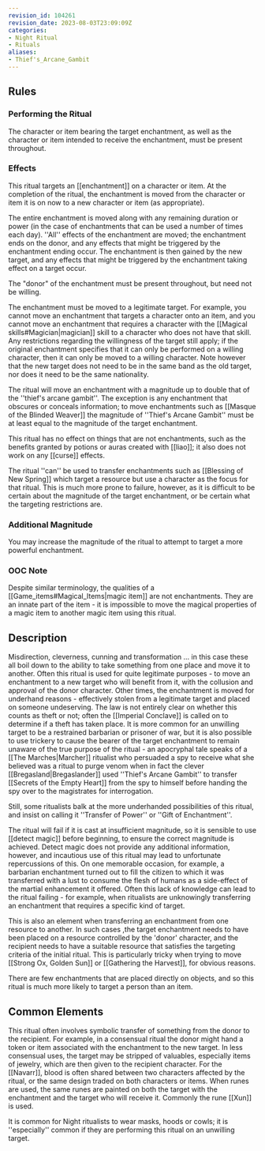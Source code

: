 ```yaml
---
revision_id: 104261
revision_date: 2023-08-03T23:09:09Z
categories:
- Night Ritual
- Rituals
aliases:
- Thief's_Arcane_Gambit
---
```


## Rules

### Performing the Ritual
 The character or item bearing the target enchantment, as well as the character or item intended to receive the enchantment, must be present throughout.

### Effects

This ritual targets an [[enchantment]] on a character or item. At the completion of the ritual, the enchantment is moved from the character or item it is on now to a new character or item (as appropriate).

The entire enchantment is moved along with any remaining duration or power (in the case of enchantments that can be used a number of times each day). ''All'' effects of the enchantment are moved; the enchantment ends on the donor, and any effects that might be triggered by the enchantment ending occur. The enchantment is then gained by the new target, and any effects that might be triggered by the enchantment taking effect on a target occur.

The "donor" of the enchantment must be present throughout, but need not be willing. 

The enchantment must be moved to a legitimate target. For example, you cannot move an enchantment that targets a character onto an item, and you cannot move an enchantment that requires a character with the [[Magical skills#Magician|magician]] skill to a character who does not have that skill. Any restrictions regarding the willingness of the target still apply; if the original enchantment specifies that it can only be performed on a willing character, then it can only be moved to a willing character. Note however that the new target does not need to be in the same band as the old target, nor does it need to be the same nationality. 

The ritual will move an enchantment with a magnitude up to double that of the ''thief's arcane gambit''. The exception is any enchantment that obscures or conceals information; to move enchantments such as [[Masque of the Blinded Weaver]] the magnitude of ''Thief's Arcane Gambit'' must be at least equal to the magnitude of the target enchantment. 

This ritual has no effect on things that are not enchantments, such as the benefits granted by potions or auras created with [[liao]]; it also does not work on any [[curse]] effects. 

The ritual ''can'' be used to transfer enchantments such as [[Blessing of New Spring]] which target a resource but use a character as the focus for that ritual. This is much more prone to failure, however, as it is difficult to be certain about the magnitude of the target enchantment, or be certain what the targeting restrictions are.

### Additional Magnitude
You may increase the magnitude of the ritual to attempt to target a more powerful enchantment.

### OOC Note
Despite similar terminology, the qualities of a [[Game_items#Magical_Items|magic item]] are not enchantments. They are an innate part of the item - it is impossible to move the magical properties of a magic item to another magic item using this ritual.

## Description
Misdirection, cleverness, cunning and transformation ... in this case these all boil down to the ability to take something from one place and move it to another. Often this ritual is used for quite legitimate purposes - to move an enchantment to a new target who will benefit from it, with the collusion and approval of the donor character. Other times, the enchantment is moved for underhand reasons - effectively stolen from a legitimate target and placed on someone undeserving. The law is not entirely clear on whether this counts as theft or not; often the [[Imperial Conclave]] is called on to determine if a theft has taken place. It is more common for an unwilling target to be a restrained barbarian or prisoner of war, but it is also possible to use trickery to cause the bearer of the target enchantment to remain unaware of the true purpose of the ritual - an apocryphal tale speaks of a [[The Marches|Marcher]] ritualist who persuaded a spy to receive what she believed was a ritual to purge venom when in fact the clever [[Bregasland|Bregaslander]] used ''Thief's Arcane Gambit'' to transfer [[Secrets of the Empty Heart]] from the spy to himself before handing the spy over to the magistrates for interrogation.

Still, some ritualists balk at the more underhanded possibilities of this ritual, and insist on calling it ''Transfer of Power'' or ''Gift of Enchantment''.

The ritual will fail if it is cast at insufficient magnitude, so it is sensible to use [[detect magic]] before beginning, to ensure the correct magnitude is achieved. Detect magic does not provide any additional information, however, and incautious use of this ritual may lead to unfortunate repercussions of this. On one memorable occasion, for example, a barbarian enchantment turned out to fill the citizen to which it was transferred with a lust to consume the flesh of humans as a side-effect of the martial enhancement it offered. Often this lack of knowledge can lead to the ritual failing - for example, when ritualists are unknowingly transferring an enchantment that requires a specific kind of target.

This is also an element when transferring an enchantment from one resource to another. In such cases ,the target enchantment needs to have been placed on a resource controlled by the 'donor' character, and the recipient needs to have a suitable resource that satisfies the targeting criteria of the initial ritual. This is particularly tricky when trying to move [[Strong Ox, Golden Sun]] or [[Gathering the Harvest]], for obvious reasons.

There are few enchantments that are placed directly on objects, and so this ritual is much more likely to target a person than an item.

## Common Elements
This ritual often involves symbolic transfer of something from the donor to the recipient. For example, in a consensual ritual the donor might hand a token or item associated with the enchantment to the new target. In less consensual uses, the target may be stripped of valuables, especially items of jewelry, which are then given to the recipient character. For the [[Navarr]], blood is often shared between two characters affected by the ritual, or the same design traded on both characters or items. When runes are used, the same runes are painted on both the target with the enchantment and the target who will receive it. Commonly the rune [[Xun]] is used.

It is common for Night ritualists to wear masks, hoods or cowls; it is ''especially'' common if they are performing this ritual on an unwilling target.


